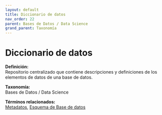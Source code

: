 ```yaml
---
layout: default
title: Diccionario de datos
nav_order: 22
parent: Bases de Datos / Data Science
grand_parent: Taxonomía
---
```


# Diccionario de datos

**Definición:**  
Repositorio centralizado que contiene descripciones y definiciones de los elementos de datos de una base de datos.

**Taxonomía:**  
Bases de Datos / Data Science

**Términos relacionados:**  
[Metadatos](https://maleniski.github.io/diccionario-angl-tec-mx/docs/taxonomia/bases--de--datos--/--data--science/metadatos.html), [Esquema de Base de datos](https://maleniski.github.io/diccionario-angl-tec-mx/docs/taxonomia/bases--de--datos--/--data--science/esquema-de-base-de-datos.html)
